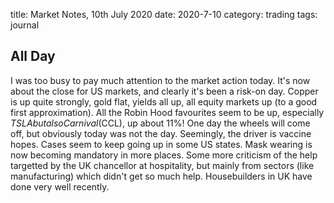 title: Market Notes, 10th July 2020
date: 2020-7-10
category: trading
tags: journal


## All Day

I was too busy to pay much attention to the market action today. 
It's now about the close for US markets, and clearly it's been a risk-on day.
Copper is up quite strongly, gold flat, yields all up, all equity markets up (to a good first approximation).
All the Robin Hood favourites seem to be up, especially $TSLA but also Carnival ($CCL), up about 11%!
One day the wheels will come off, but obviously today was not the day.
Seemingly, the driver is vaccine hopes.
Cases seem to keep going up in some US states.
Mask wearing is now becoming mandatory in more places.
Some more criticism of the help targetted by the UK chancellor at hospitality,
but mainly from sectors (like manufacturing) which didn't get so much help.
Housebuilders in UK have done very well recently.

